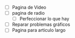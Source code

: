 - [ ] Pagina de Video
- [ ] pagina de radio
  - [ ] Perfeccionar lo que hay

- [ ] Reparar problemas gráficos
- [ ] Pagina para articulo largo
